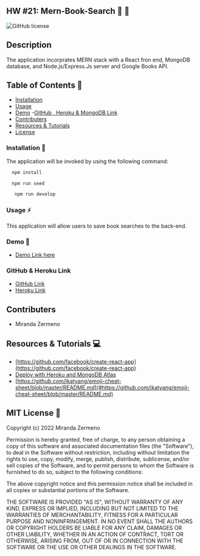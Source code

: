 ## HW #21: Mern-Book-Search  📓 📓

![GitHub license](https://img.shields.io/badge/license-MIT-ff69b4.svg) 

## Description
The application incorprates MERN stack with a React fron end, MongoDB database, and Node.js/Express.Js server and Google Books API.


## Table of Contents 🔎
- [Installation](#installation)
- [Usage](#usage)
- [Demo](#demo)
-[GitHub , Heroku & MongoDB  Link](#githubdeploylink)
- [Contributers](#contributers)
- [Resources & Tutorials](#resources&tutorials)
- [License](#license)

### Installation  💾
The application will be invoked by using the following command:

```bash
  npm install 
``` 
```bash
  npm run seed
```
```bash
   npm run develop
```


### Usage ⚡
This application will allow users to save book searches to the back-end. 

### Demo 🎥

* [Demo Link here](https://watch.screencastify.com/v/YopbgR4o2mVYbrXgW7HI)

### GitHub & Heroku Link

* [GitHub Link](https://github.com/Zermeno94/Mern-Book-Search)
* [Heroku Link](https://mern-book-search-0.herokuapp.com/)


## Contributers
* Miranda Zermeno



## Resources & Tutorials  💻

* [https://github.com/facebook/create-react-app](https://github.com/facebook/create-react-app)
* [Deploy with Heroku and MongoDB Atlas](https://coding-boot-camp.github.io/full-stack/mongodb/deploy-with-heroku-and-mongodb-atlas)
* [https://github.com/ikatyang/emoji-cheat-sheet/blob/master/README.md](#https://github.com/ikatyang/emoji-cheat-sheet/blob/master/README.md)


## MIT License 📍
Copyright (c) 2022 Miranda Zermeno

Permission is hereby granted, free of charge, to any person obtaining a copy
of this software and associated documentation files (the "Software"), to deal
in the Software without restriction, including without limitation the rights
to use, copy, modify, merge, publish, distribute, sublicense, and/or sell
copies of the Software, and to permit persons to whom the Software is
furnished to do so, subject to the following conditions:

The above copyright notice and this permission notice shall be included in all
copies or substantial portions of the Software.

THE SOFTWARE IS PROVIDED "AS IS", WITHOUT WARRANTY OF ANY KIND, EXPRESS OR
IMPLIED, INCLUDING BUT NOT LIMITED TO THE WARRANTIES OF MERCHANTABILITY,
FITNESS FOR A PARTICULAR PURPOSE AND NONINFRINGEMENT. IN NO EVENT SHALL THE
AUTHORS OR COPYRIGHT HOLDERS BE LIABLE FOR ANY CLAIM, DAMAGES OR OTHER
LIABILITY, WHETHER IN AN ACTION OF CONTRACT, TORT OR OTHERWISE, ARISING FROM,
OUT OF OR IN CONNECTION WITH THE SOFTWARE OR THE USE OR OTHER DEALINGS IN THE
SOFTWARE.
